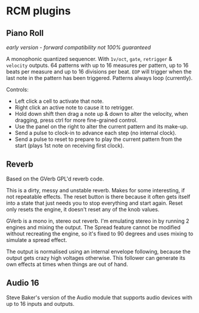 
# RCM plugins

## Piano Roll

*early version - forward compatibility not 100% guaranteed*

A monophonic quantized sequencer. With `1v/oct`, `gate`, `retrigger` & `velocity` outputs. 64 patterns with up to 16 measures per pattern, up to 16 beats per measure and up to 16 divisions per beat. `EOP` will trigger when the last note in the pattern has been triggered. Patterns always loop (currently).

Controls:

* Left click a cell to activate that note.
* Right click an active note to cause it to retrigger.
* Hold down shift then drag a note up & down to alter the velocity, when dragging, press ctrl for more fine-grained control.
* Use the panel on the right to alter the current pattern and its make-up.
* Send a pulse to clock-in to advance each step (no internal clock).
* Send a pulse to reset to prepare to play the current pattern from the start (plays 1st note on receiving first clock).

## Reverb

Based on the GVerb GPL'd reverb code.


This is a dirty, messy and unstable reverb. Makes for some interesting, if not repeatable effects.
The reset button is there because it often gets itself into a state that just needs you to stop everything and start again.
Reset only resets the engine, it doesn't reset any of the knob values.

GVerb is a mono in, stereo out reverb. I'm emulating stereo in by running 2 engines and mixing the output.
The Spread feature cannot be modified without recreating the engine, so it's fixed to 90 degrees and uses mixing to simulate a spread effect.

The output is normalised using an internal envelope following, because the output gets crazy high voltages otherwise. This follower can generate its own effects at times when things are out of hand.

## Audio 16

Steve Baker's version of the Audio module that supports audio devices with up to 16 inputs and outputs.

